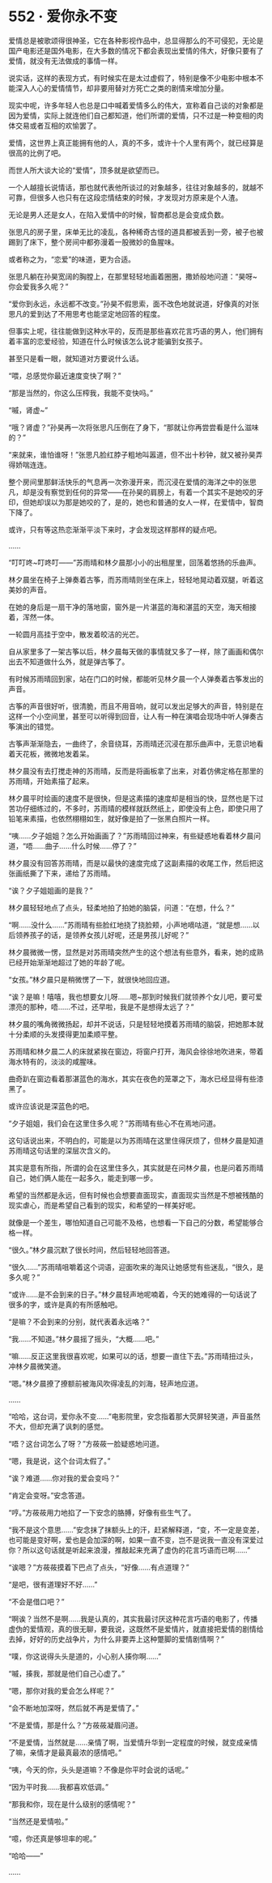 # 552 · 爱你永不变

爱情总是被歌颂得很神圣，它在各种影视作品中，总显得那么的不可侵犯，无论是国产电影还是国外电影，在大多数的情况下都会表现出爱情的伟大，好像只要有了爱情，就没有无法做成的事情一样。

说实话，这样的表现方式，有时候实在是太过虚假了，特别是像不少电影中根本不能深入人心的爱情情节，却非要用替对方死亡之类的剧情来增加分量。

现实中呢，许多年轻人也总是口中喊着爱情多么的伟大，宣称着自己谈的对象都是因为爱情，实际上就连他们自己都知道，他们所谓的爱情，只不过是一种变相的肉体交易或者互相的欢愉罢了。

爱情，这世界上真正能拥有他的人，真的不多，或许十个人里有两个，就已经算是很高的比例了吧。

而世人所大谈大论的“爱情”，顶多就是欲望而已。

一个人越擅长说情话，那也就代表他所谈过的对象越多，往往对象越多的，就越不可靠，但很多人也只有在这段恋情结束的时候，才发现对方原来是个人渣。

无论是男人还是女人，在陷入爱情中的时候，智商都总是会变成负数。

张思凡的房子里，床单无比的凌乱，各种稀奇古怪的道具都被丢到一旁，被子也被踢到了床下，整个房间中都弥漫着一股微妙的鱼腥味。

或者称之为，“恋爱”的味道，更为合适。

张思凡躺在孙昊宽阔的胸膛上，在那里轻轻地画着圈圈，撒娇般地问道：“昊呀~你会爱我多久呢？”

“爱你到永远，永远都不改变。”孙昊不假思索，面不改色地就说道，好像真的对张思凡的爱到达了不用思考也能坚定地回答的程度。

但事实上呢，往往能做到这种水平的，反而是那些喜欢花言巧语的男人，他们拥有着丰富的恋爱经验，知道在什么时候该怎么说才能骗到女孩子。

甚至只是看一眼，就知道对方要说什么话。

“喂，总感觉你最近速度变快了啊？”

“那是当然的，你这么压榨我，我能不变快吗。”

“嘁，肾虚~”

“哦？肾虚？”孙昊再一次将张思凡压倒在了身下，“那就让你再尝尝看是什么滋味的？”

“来就来，谁怕谁呀！”张思凡脸红脖子粗地叫嚣道，但不出十秒钟，就又被孙昊弄得娇喘连连。

整个房间里那鲜活快乐的气息再一次弥漫开来，而沉浸在爱情的海洋之中的张思凡，却是没有察觉到任何的异常——在孙昊的肩膀上，有着一个其实不是她咬的牙印，但她却误以为那是她咬的了，是的，她也和普通的女人一样，在爱情中，智商下降了。

或许，只有等这热恋渐渐平淡下来时，才会发现这样那样的疑点吧。

……

“叮叮咚~叮咚叮——”苏雨晴和林夕晨那小小的出租屋里，回荡着悠扬的乐曲声。

林夕晨坐在椅子上弹奏着古筝，而苏雨晴则坐在床上，轻轻地晃动着双腿，听着这美妙的声音。

在她的身后是一扇干净的落地窗，窗外是一片湛蓝的海和湛蓝的天空，海天相接着，浑然一体。

一轮圆月高挂于空中，散发着皎洁的光芒。

自从家里多了一架古筝以后，林夕晨每天做的事情就又多了一样，除了画画和偶尔出去不知道做什么外，就是弹古筝了。

有时候苏雨晴回到家，站在门口的时候，都能听见林夕晨一个人弹奏着古筝发出的声音。

古筝的声音很好听，很清脆，而且不用音响，就可以发出足够大的声音，特别是在这样一个小空间里，甚至可以听得到回音，让人有一种在演唱会现场中听人弹奏古筝演出的错觉。

古筝声渐渐隐去，一曲终了，余音绕耳，苏雨晴还沉浸在那乐曲声中，无意识地看着天花板，微微地发着呆。

林夕晨没有去打搅走神的苏雨晴，反而是将画板拿了出来，对着仿佛定格在那里的苏雨晴，开始素描了起来。

林夕晨平时绘画的速度不是很快，但是这素描的速度却是相当的快，显然也是下过苦功仔细练过的，不多时，苏雨晴的模样就跃然纸上，即使没有上色，即使只用了铅笔来素描，也依然栩栩如生，就好像是拍了一张黑白照片一样。

“咦……夕子姐姐？怎么开始画画了？”苏雨晴回过神来，有些疑惑地看着林夕晨问道，“唔……曲子……什么时候……停了？”

林夕晨没有回答苏雨晴，而是以最快的速度完成了这副素描的收尾工作，然后把这张画纸撕了下来，递给了苏雨晴。

“诶？夕子姐姐画的是我？”

林夕晨轻轻地点了点头，轻柔地拍了拍她的脑袋，问道：“在想，什么？”

“啊……没什么……”苏雨晴有些脸红地挠了挠脸颊，小声地嘀咕道，“就是想……以后领养孩子的话，是领养女孩儿好呢，还是男孩儿好呢？”

林夕晨微微一愣，显然是对苏雨晴突然产生的这个想法有些意外，看来，她的成熟已经开始渐渐地超过了她的年龄了呢。

“女孩。”林夕晨只是稍微愣了一下，就很快地回应道。

“诶？是嘛！嘻嘻，我也想要女儿呀……嗯~那到时候我们就领养个女儿吧，要可爱漂亮的那种，唔……不过，还早啦，我是不是想得太远了？”

林夕晨的嘴角微微扬起，却并不说话，只是轻轻地摸着苏雨晴的脑袋，把她那本就十分柔顺的头发摸得更加柔顺平整。

苏雨晴和林夕晨二人的床就紧挨在窗边，将窗户打开，海风会徐徐地吹进来，带着海水特有的，淡淡的咸腥味。

曲奇趴在窗边看着那湛蓝色的海水，其实在夜色的笼罩之下，海水已经显得有些漆黑了。

或许应该说是深蓝色的吧。

“夕子姐姐，我们会在这里住多久呢？”苏雨晴有些心不在焉地问道。

这句话说出来，不明白的，可能是以为苏雨晴在这里住得厌烦了，但林夕晨是知道苏雨晴这句话里的深层次含义的。

其实是意有所指，所谓的会在这里住多久，其实就是在问林夕晨，也是问着苏雨晴自己，她们俩人能在一起多久，能走到哪一步。

希望的当然都是永远，但有时候也会想要直面现实，直面现实当然是不想被残酷的现实虐心，而是希望自己看到的现实，和希望的一样美好呢。

就像是一个差生，哪怕知道自己可能不及格，也想看一下自己的分数，希望能够合格一样。

“很久。”林夕晨沉默了很长时间，然后轻轻地回答道。

“很久……”苏雨晴咀嚼着这个词语，迎面吹来的海风让她感觉有些迷乱，“很久，是多久呢？”

“或许……是不会到来的日子。”林夕晨轻声地呢喃着，今天的她难得的一句话说了很多的字，或许是真的有所感触吧。

“是嘛？不会到来的分别，就代表着永远咯？”

“我……不知道。”林夕晨摇了摇头，“大概……吧。”

“嘛……反正这里我很喜欢呢，如果可以的话，想要一直住下去。”苏雨晴扭过头，冲林夕晨微笑道。

“嗯。”林夕晨撩了撩额前被海风吹得凌乱的刘海，轻声地应道。

……

“哈哈，这台词，爱你永不变……”电影院里，安念指着那大荧屏轻笑道，声音虽然不大，但却充满了讽刺的感觉。

“唔？这台词怎么了呀？”方莜莜一脸疑惑地问道。

“嗯，我是说，这个台词太假了。”

“诶？难道……你对我的爱会变吗？”

“肯定会变呀。”安念答道。

“哼。”方莜莜用力地掐了一下安念的胳膊，好像有些生气了。

“我不是这个意思……”安念抹了抹额头上的汗，赶紧解释道，“变，不一定是变差，也可能是变好啊，爱也是会加深的啊，如果一直不变，岂不是说我一直没有深爱过你？所以这句话就是听起来浪漫，推敲起来充满了虚伪的花言巧语而已啊……”

“诶嗯？”方莜莜摸着下巴点了点头，“好像……有点道理？”

“是吧，很有道理好不好……”

“不会是借口吧？”

“啊诶？当然不是啊……我是认真的，其实我最讨厌这种花言巧语的电影了，传播虚伪的爱情观，真的很无聊，要我说，这既然不是爱情片，就直接把爱情的剧情给去掉，好好的历史战争片，为什么非要弄上这种蹩脚的爱情剧情啊？”

“噗，你这说得头头是道的，小心别人揍你啊……”

“嘁，揍我，那就是他们自己心虚了。”

“嗯，那你对我的爱会怎么样呢？”

“会不断地加深呀，然后就不再是爱情了。”

“不是爱情，那是什么？”方莜莜凝眉问道。

“不是爱情，当然就是……亲情了啊，当爱情升华到一定程度的时候，就变成亲情了嘛，亲情才是最真最浓的感情吧。”

“咦，今天的你，头头是道嘛？不像是你平时会说的话呢。”

“因为平时我……我都喜欢低调。”

“那我和你，现在是什么级别的感情呢？”

“当然还是爱情啦。”

“噫，你还真是够坦率的呢。”

“哈哈——”

……
